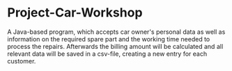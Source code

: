 # Project-Car-Workshop
A Java-based program, which accepts car owner's personal data as well as information on the required spare part and the working time needed to process the repairs. Afterwards the billing amount will be calculated and all relevant data will be saved in a csv-file, creating a new entry for each customer.
